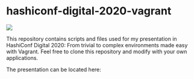 # hashiconf-digital-2020-vagrant

![](https://i.imgur.com/NFY2hMv.png)

This repository contains scripts and files used for my presentation in HashiConf Digital 2020: From trivial to complex environments made easy with Vagrant.
Feel free to clone this repository and modify with your own applications.

The presentation can be located here: <TBD>
